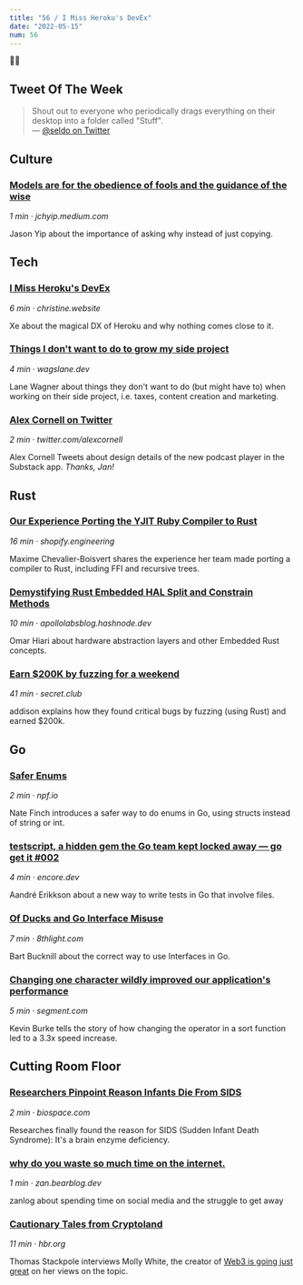 ```yaml
---
title: "56 / I Miss Heroku's DevEx"
date: "2022-05-15"
num: 56
---
```


✌🏻

## Tweet Of The Week

> Shout out to everyone who periodically drags everything on their desktop into a folder called "Stuff".  
> — [@seldo on Twitter](https://twitter.com/seldo/status/1509187729984155653)

## Culture

### [Models are for the obedience of fools and the guidance of the wise](https://jchyip.medium.com/spotify-models-are-for-the-obedience-of-fools-and-the-guidance-of-the-wise-173305d149ed)

_1 min · jchyip.medium.com_

Jason Yip about the importance of asking why instead of just copying.

## Tech

### [I Miss Heroku's DevEx](https://christine.website/blog/heroku-devex-2022-05-12)

_6 min · christine.website_

Xe about the magical DX of Heroku and why nothing comes close to it.

### [Things I don't want to do to grow my side project](https://wagslane.dev/posts/things-i-dont-want-to-do-to-grow-business/)

_4 min · wagslane.dev_

Lane Wagner about things they don't want to do (but might have to) when working on their side project, i.e. taxes, content creation and marketing.

### [Alex Cornell on Twitter](https://twitter.com/alexcornell/status/1521124986412445697)

_2 min · twitter.com/alexcornell_

Alex Cornell Tweets about design details of the new podcast player in the Substack app. _Thanks, Jan!_

## Rust

### [Our Experience Porting the YJIT Ruby Compiler to Rust](https://shopify.engineering/porting-yjit-ruby-compiler-to-rust)

_16 min · shopify.engineering_

Maxime Chevalier-Boisvert shares the experience her team made porting a compiler to Rust, including FFI and recursive trees.

### [Demystifying Rust Embedded HAL Split and Constrain Methods](https://apollolabsblog.hashnode.dev/demystifying-rust-embedded-hal-split-and-constrain-methods)

_10 min · apollolabsblog.hashnode.dev_

Omar Hiari about hardware abstraction layers and other Embedded Rust concepts.

### [Earn $200K by fuzzing for a weekend](https://secret.club/2022/05/11/fuzzing-solana.html)

_41 min · secret.club_

addison explains how they found critical bugs by fuzzing (using Rust) and earned $200k.

## Go

### [Safer Enums](https://npf.io/2022/05/safer-enums/)

_2 min · npf.io_

Nate Finch introduces a safer way to do enums in Go, using structs instead of string or int.

### [testscript, a hidden gem the Go team kept locked away — go get it #002](https://encore.dev/blog/testscript-hidden-testing-gem)

_4 min · encore.dev_

Aandré Erikkson about a new way to write tests in Go that involve files.

### [Of Ducks and Go Interface Misuse](https://8thlight.com/blog/go-interface-misuse/)

_7 min · 8thlight.com_

Bart Bucknill about the correct way to use Interfaces in Go.

### [Changing one character wildly improved our application's performance](https://segment.com/blog/changing-one-character-improved-app-performance/)

_5 min · segment.com_

Kevin Burke tells the story of how changing the operator in a sort function led to a 3.3x speed increase.

## Cutting Room Floor

### [Researchers Pinpoint Reason Infants Die From SIDS](https://www.biospace.com/article/researchers-answer-how-and-why-infants-die-from-sids/)

_2 min · biospace.com_

Researches finally found the reason for SIDS (Sudden Infant Death Syndrome): It's a brain enzyme deficiency.

### [why do you waste so much time on the internet.](https://zan.bearblog.dev/why-i-waste-time/)

_1 min · zan.bearblog.dev_

zanlog about spending time on social media and the struggle to get away

### [Cautionary Tales from Cryptoland](https://hbr.org/2022/05/cautionary-tales-from-cryptoland)

_11 min · hbr.org_

Thomas Stackpole interviews Molly White, the creator of [Web3 is going just great](https://web3isgoinggreat.com) on her views on the topic.
